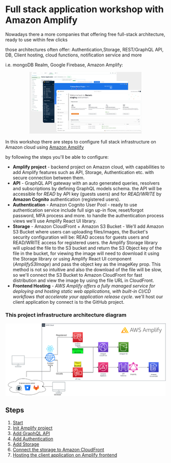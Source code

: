 # Full stack application workshop with Amazon Amplify

Nowadays there a more companies that offering free full-stack architecture, ready to use within few clicks

those architectures often offer: Authentication,Storage, REST/GraphQL API, DB, Client hosting, cloud functions, notification service and more

i.e.
mongoDB Realm, Google Firebase, Amazon Amplify:


<div style="text-align: center">
<img src="./full-stack-offers.png" alt="full-stack" width="70%" />
</div>

In this workshop there are steps to configure full stack infrastructure on Amazon cloud using [Amazon Amplify]()

by following the steps you'll be able to configure:

* **Amplify project** - backend project on Amazon cloud, with capabilities to add Amplify features such as API, Storage, Authentication etc. with secure connection between them.
* **API** - GraphQL API gateway with an auto generated queries, resolvers and subscriptions by defining GraphQL models schema. the API will be accessible for _READ_ by API key (guests users) and for _READ/WRITE_ by **Amazon Cognito** authentication (registered users).
* **Authentication** - Amazon Cognito User Pool - ready to use authentication service include full sign up-in flow, reset/forgot password, MFA process and more. to handle the authentication process views we'll use Amplify React UI library.
* **Storage** - Amazon CloudFront + Amazon S3 Bucket - We'll add Amazon S3 Bucket where users can uploading files/images, the Bucket's security configuration will be: READ access for guests users and READ/WRITE access for registered users.
  the Amplify Storage library will upload the file to the S3 bucket and return the S3 Object key of the file in the bucket, for viewing the image will need to download it using the Storage library or using Amplify React UI component (_AmplifyS3Image_) and pass the object key as the imageKey prop.
  This method is not so intuitive and also the download of the file will be slow, so we'll connect the S3 Bucket to Amazon CloudFront for fast distribution and view the image by using the file URL in CloudFront.
* **Frontend Hosting** - _AWS Amplify offers a fully managed service for deploying and hosting static web applications, with built-in CI/CD workflows that accelerate your application release cycle_.
  we'll host our client application by connect is to the GitHub project.

### This project infrastructure architecture diagram
![amplify-diagram](amplify-diagram.png)


## Steps
1. [Start](https://github.com/amitznati/aws-amplify-workshop/tree/master/1-Start#1-start)
2. [Init Amplify project](https://github.com/amitznati/aws-amplify-workshop/tree/master/2-Init%20Amplify%20project#2-init-amplify-project)
3. [Add GraphQL API](https://github.com/amitznati/aws-amplify-workshop/tree/master/3-Add%20GraphQL%20API#3-add-graphql-api)
4. [Add Authentication](https://github.com/amitznati/aws-amplify-workshop/tree/master/4-Add%20Authentication#4-add-authentication)
5. [Add Storage](https://github.com/amitznati/aws-amplify-workshop/tree/master/5-Add%20Storage#5-add-storage)
6. [Connect the storage to Amazon CloudFront](https://github.com/amitznati/aws-amplify-workshop/tree/master/6-Connect%20the%20storage%20to%20Amazon%20CloudFront#6-connect-the-storage-to-amazon-cloudfront)
7. [Hosting the client application on Amplify frontend](https://github.com/amitznati/aws-amplify-workshop/tree/master/7-Hosting%20the%20client%20application%20on%20Amplify%20frontend#7-hosting-the-client-application-on-amplify-frontend)


